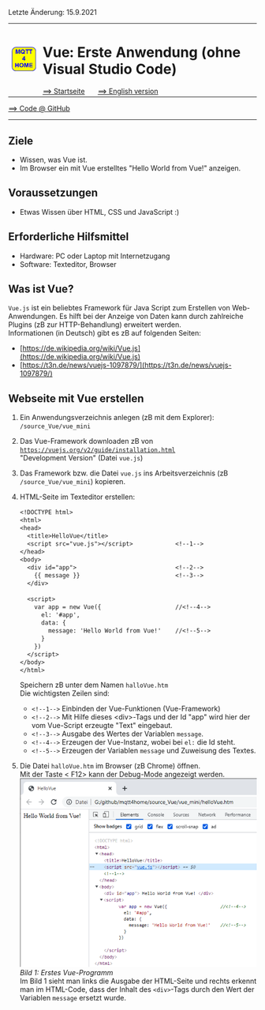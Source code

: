 Letzte &Auml;nderung: 15.9.2021   
<table><tr><td><img src="logo/mqtt4home_96.png"></img></td><td>
<h1>Vue: Erste Anwendung (ohne Visual Studio Code)</h1>
<a href="../LIESMICH.md">==> Startseite</a> &nbsp; &nbsp; &nbsp; 
<a href="m4h501_Vue_Hello_e.md">==> English version</a> &nbsp; &nbsp; &nbsp; 
</td></tr></table>
<a href="https://github.com/khartinger/mqtt4home/tree/main/source_Vue/vue01_mini">==> Code @ GitHub</a><hr>
  
## Ziele
* Wissen, was Vue ist.   
* Im Browser ein mit Vue erstelltes "Hello World from Vue!" anzeigen.   
   

## Voraussetzungen
* Etwas Wissen &uuml;ber HTML, CSS und JavaScript :)

## Erforderliche Hilfsmittel
* Hardware: PC oder Laptop mit Internetzugang
* Software: Texteditor, Browser

## Was ist Vue?
`Vue.js` ist ein beliebtes Framework f&uuml;r Java Script zum Erstellen von Web-Anwendungen. Es hilft bei der Anzeige von Daten kann durch zahlreiche Plugins (zB zur HTTP-Behandlung) erweitert werden.   
Informationen (in Deutsch) gibt es zB auf folgenden Seiten:   
* [https://de.wikipedia.org/wiki/Vue.js](https://de.wikipedia.org/wiki/Vue.js)   
* [https://t3n.de/news/vuejs-1097879/](https://t3n.de/news/vuejs-1097879/)   
   
## Webseite mit Vue erstellen
1. Ein Anwendungsverzeichnis anlegen (zB mit dem Explorer):   
   `/source_Vue/vue_mini`   

2. Das Vue-Framework downloaden zB von [`https://vuejs.org/v2/guide/installation.html`](https://vuejs.org/v2/guide/installation.html)   
"Development Version" (Datei `vue.js`)   

3.  Das Framework bzw. die Datei `vue.js` ins Arbeitsverzeichnis (zB `/source_Vue/vue_mini`) kopieren.   

4. HTML-Seite im Texteditor erstellen:   
   ```   
   <!DOCTYPE html>
   <html>
   <head>
     <title>HelloVue</title>
     <script src="vue.js"></script>            <!--1-->
   </head>
   <body>
     <div id="app">                            <!--2-->
       {{ message }}                           <!--3-->
     </div>

     <script>
       var app = new Vue({                     //<!--4-->
         el: '#app',
         data: {
           message: 'Hello World from Vue!'    //<!--5-->
         }
       })
     </script>
   </body>
   </html>
   ```   
   Speichern zB unter dem Namen `halloVue.htm`   
   Die wichtigsten Zeilen sind:   
   * `<!--1-->` Einbinden der Vue-Funktionen (Vue-Framework)   
   * `<!--2-->` Mit Hilfe dieses &lt;div&gt;-Tags und der Id "app" wird hier der vom Vue-Script erzeugte "Text" eingebaut.   
   * `<!--3-->` Ausgabe des Wertes der Variablen `message`.   
   * `<!--4-->` Erzeugen der Vue-Instanz, wobei bei `el:` die Id steht.   
   * `<!--5-->` Erzeugen der Variablen `message` und Zuweisung des Textes.   

5. Die Datei `halloVue.htm` im Browser (zB Chrome) &ouml;ffnen.   
   Mit der Taste &lt; F12&gt; kann der Debug-Mode angezeigt werden.   
   ![Erstes Vue-Programm](./images/210915_HelloVue1.png "Erstes Vue-Programm")   
   _Bild 1: Erstes Vue-Programm_   
   Im Bild 1 sieht man links die Ausgabe der HTML-Seite und rechts erkennt man im HTML-Code, dass der Inhalt des `<div>`-Tags durch den Wert der Variablen `message` ersetzt wurde.   

